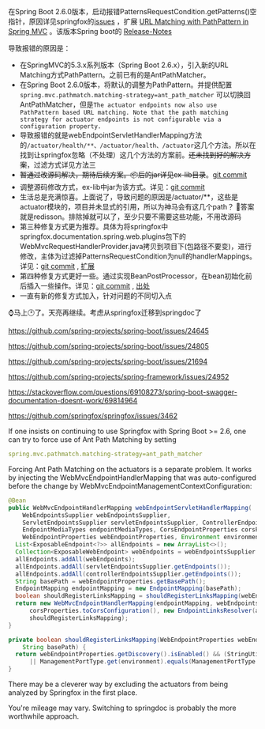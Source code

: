 在Spring Boot 2.6.0版本，启动报错PatternsRequestCondition.getPatterns()空指针，原因详见springfox的[issues](https://github.com/springfox/springfox/issues/3462)
，扩展 [URL Matching with PathPattern in Spring MVC](https://spring.io/blog/2020/06/30/url-matching-with-pathpattern-in-spring-mvc) 。该版本Spring
boot的 [ Release-Notes ](https://github.com/spring-projects/spring-boot/wiki/Spring-Boot-2.6-Release-Notes)

导致报错的原因是：

- 在SpringMVC的5.3.x系列版本（Spring Boot 2.6.x），引入新的URL Matching方式PathPattern。之前已有的是AntPathMatcher。
- 在Spring Boot 2.6.0版本，将默认的调整为PathPattern。并提供配置 `spring.mvc.pathmatch.matching-strategy=ant_path_matcher`
  可以切换回AntPathMatcher，但是`The actuator endpoints now also use PathPattern based URL matching. Note that the path matching strategy for actuator endpoints is not configurable via a configuration property.`
- 导致报错的就是webEndpointServletHandlerMapping方法的`/actuator/health/**、/actuator/health、/actuator`这几个方法。所以在找到让springfox忽略（不处理）这几个方法的方案前。~~还未找到好的解决方案~~，过滤方式详见方法三
- ~~暂通过改源码解决，期待后续方案。📦后的jar详见ex-lib目录~~。[git commit](https://github.com/lWoHvYe/springfox/commit/9cb5e727a48e815b73461793ad37eae73c4af0e7)
- 调整源码修改方式，ex-lib中jar为该方式。详见：[git commit](https://github.com/lWoHvYe/springfox/commit/1dfca11330435e1c8965c93d1fd3943016c63062)
- 生活总是充满惊喜。上面说了，导致问题的原因是/actuator/**，这些是actuator模块的，项目并未显式的引用，所以为神马会有这几个path？ 🤪答案就是redisson。排除掉就可以了，至少只要不需要这些功能，不用改源码
- 第三种修复方式更为推荐。具体为将springfox中springfox.documentation.spring.web.plugins包下的WebMvcRequestHandlerProvider.java拷贝到项目下(包路径不要变)，进行修改，主体为过滤掉PatternsRequestCondition为null的handlerMappings。详见：[git commit](https://github.com/lWoHvYe/eladmin/commit/e4c94d2c6e18d474a6b2b620cd78e4e5464419b4) , [扩展](https://www.lwohvye.com/2021/11/30/%e6%b5%85%e8%b0%88%e5%9c%a8jar%e4%b8%ad%e5%90%8c%e5%90%8d%e7%b1%bb%e5%86%b2%e7%aa%81%e9%97%ae%e9%a2%98%e5%8f%8a%e8%a6%86%e5%86%99%e7%ac%ac%e4%b8%89%e6%96%b9jar%e4%b8%ad%e7%9a%84%e7%b1%bb/)
- 第四种修复方式更好一些。通过实现BeanPostProcessor，在bean初始化前后插入一些操作。详见：[git commit](https://github.com/lWoHvYe/eladmin/commit/5261b859ac5ff7e96e38894c5005355991d6d0ba) , [出处](https://github.com/springfox/springfox/issues/3462#issuecomment-983144080)
- 一直有新的修复方式加入，针对问题的不同切入点

⌚️马上🕑了。天亮再继续。考虑从springfox迁移到springdoc了

https://github.com/spring-projects/spring-boot/issues/24645

https://github.com/spring-projects/spring-boot/issues/24805

https://github.com/spring-projects/spring-boot/issues/21694

https://github.com/spring-projects/spring-framework/issues/24952

https://stackoverflow.com/questions/69108273/spring-boot-swagger-documentation-doesnt-work/69814964

https://github.com/springfox/springfox/issues/3462

If one insists on continuing to use Springfox with Spring Boot >= 2.6, one can try to force use of Ant Path Matching by setting

```yaml
spring.mvc.pathmatch.matching-strategy=ant_path_matcher
```

Forcing Ant Path Matching on the actuators is a separate problem. It works by injecting the WebMvcEndpointHandlerMapping that was auto-configured before the
change by WebMvcEndpointManagementContextConfiguration:

```java
@Bean
public WebMvcEndpointHandlerMapping webEndpointServletHandlerMapping(
    WebEndpointsSupplier webEndpointsSupplier,
    ServletEndpointsSupplier servletEndpointsSupplier, ControllerEndpointsSupplier controllerEndpointsSupplier,
    EndpointMediaTypes endpointMediaTypes, CorsEndpointProperties corsProperties,
    WebEndpointProperties webEndpointProperties, Environment environment) {
  List<ExposableEndpoint<?>> allEndpoints = new ArrayList<>();
  Collection<ExposableWebEndpoint> webEndpoints = webEndpointsSupplier.getEndpoints();
  allEndpoints.addAll(webEndpoints);
  allEndpoints.addAll(servletEndpointsSupplier.getEndpoints());
  allEndpoints.addAll(controllerEndpointsSupplier.getEndpoints());
  String basePath = webEndpointProperties.getBasePath();
  EndpointMapping endpointMapping = new EndpointMapping(basePath);
  boolean shouldRegisterLinksMapping = shouldRegisterLinksMapping(webEndpointProperties, environment, basePath);
  return new WebMvcEndpointHandlerMapping(endpointMapping, webEndpoints, endpointMediaTypes,
      corsProperties.toCorsConfiguration(), new EndpointLinksResolver(allEndpoints, basePath),
      shouldRegisterLinksMapping);
}

private boolean shouldRegisterLinksMapping(WebEndpointProperties webEndpointProperties, Environment environment,
    String basePath) {
  return webEndpointProperties.getDiscovery().isEnabled() && (StringUtils.hasText(basePath)
      || ManagementPortType.get(environment).equals(ManagementPortType.DIFFERENT));
}
```

There may be a cleverer way by excluding the actuators from being analyzed by Springfox in the first place.

You're mileage may vary. Switching to springdoc is probably the more worthwhile approach.

